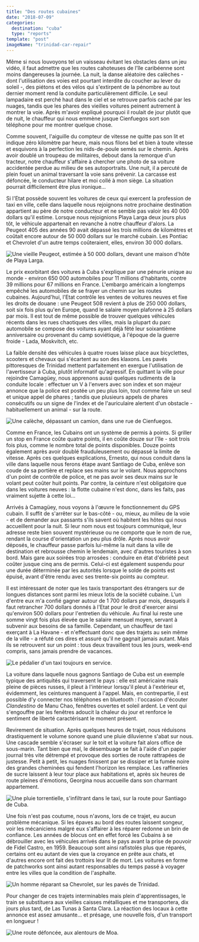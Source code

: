 ```yaml
---
title: "Des routes cubaines"
date: "2018-07-09"
categories:
  destination: "cuba"
  type: "reports"
template: "post"
imageName: "trinidad-car-repair"
---
```


Même si nous louvoyons tel un vaisseau évitant les obstacles dans un jeu vidéo, il faut admettre que les routes cahoteuses de l'île caribéenne sont moins dangereuses la journée. La nuit, la danse aléatoire des calèches - dont l'utilisation des voies est pourtant interdite du coucher au lever du soleil -, des piétons et des vélos qui s'extirpent de la pénombre au tout dernier moment rend la conduite particulièrement difficile. Le seul lampadaire est perché haut dans le ciel et se retrouve parfois caché par les nuages, tandis que les phares des vieilles voitures peinent autrement à montrer la voie. Après m'avoir expliqué pourquoi il roulait de jour plutôt que de nuit, le chauffeur qui nous emmène jusque Cienfuegos sort son téléphone pour me montrer quelque chose.

Comme souvent, l'aiguille du compteur de vitesse ne quitte pas son lit et indique zéro kilomètre par heure, mais nous filons bel et bien à toute vitesse et esquivons à la perfection les nids-de-poule semés sur le chemin. Après avoir doublé un troupeau de militaires, debout dans la remorque d'un tracteur, notre chauffeur s'affaire à chercher une photo de sa voiture accidentée perdue au milieu de ses autoportraits. Une nuit, il a percuté de plein fouet un animal traversant la voie sans prévenir. La carcasse est défoncée, le conducteur hilare et moi collé à mon siège. La situation pourrait difficilement être plus ironique...

Si l'Etat possède souvent les voitures de ceux qui exercent la profession de taxi en ville, celle dans laquelle nous rejoignons notre prochaine destination appartient au père de notre conducteur et ne semble pas valoir les 40 000 dollars qu'il estime. Lorsque nous rejoignions Playa Larga deux jours plus tôt, le véhicule appartenait en revanche à notre chauffeur d'alors. La Peugeot 405 des années 90 avait dépassé les trois millions de kilomètres et coûtait encore autour de 50 000 dollars sur le marché cubain. Les Pontiac et Chevrolet d'un autre temps coûteraient, elles, environ 30 000 dollars.

![Une vieille Peugeot, estimée à 50 000 dollars, devant une maison d'hôte de Playa Larga.](../../../images/cuba/playa-larga-peugeot.jpg "Une vieille Peugeot dans la rue")

Le prix exorbitant des voitures à Cuba s'explique par une pénurie unique au monde - environ 650 000 automobiles pour 11 millions d'habitants, contre 39 millions pour 67 millions en France. L'embargo américain a longtemps empêché les automobiles de se frayer un chemin sur les routes cubaines. Aujourd'hui, l'Etat contrôle les ventes de voitures neuves et fixe les droits de douane : une Peugeot 508 revient à plus de 250 000 dollars, soit six fois plus qu'en Europe, quand le salaire moyen plafonne à 25 dollars par mois. Il est tout de même possible de trouver quelques véhicules récents dans les rues chaotiques des villes, mais la plupart du parc automobile se compose des voitures ayant déjà fêté leur soixantième anniversaire ou provenant du camp soviétique, à l'époque de la guerre froide - Lada, Moskvitch, etc.

La faible densité des véhicules à quatre roues laisse place aux bicyclettes, scooters et chevaux qui s'écartent au son des klaxons. Les pavés pittoresques de Trinidad mettent parfaitement en exergue l'utilisation de l'avertisseur à Cuba, plutôt informatif qu'agressif. En quittant la ville pour rejoindre Camagüey, nous apprenons aussi quelques rudiments de la conduite locale : effectuer un V à l'envers avec son index et son majeur annonce que la police est postée un peu plus loin, tout comme faire un seul et unique appel de phares ; tandis que plusieurs appels de phares consécutifs ou un signe de l'index et de l'auriculaire alertent d'un obstacle - habituellement un animal - sur la route.

![Une calèche, dépassant un camion, dans une rue de Cienfuegos.](../../../images/cuba/cienfuegos-carriage.jpg "Une calèche")

Comme en France, les Cubains ont un système de permis à points. Si griller un stop en France coûte quatre points, il en coûte douze sur l'île - soit trois fois plus, comme le nombre total de points disponibles. Douze points également après avoir doublé frauduleusement ou dépassé la limite de vitesse. Après ces quelques explications, Ernesto, qui nous conduit dans la ville dans laquelle nous ferons étape avant Santiago de Cuba, enlève son coude de sa portière et replace ses mains sur le volant. Nous approchons d'un point de contrôle de police, et ne pas avoir ses deux mains sur le volant peut coûter huit points. Par contre, la ceinture n'est obligatoire que dans les voitures neuves : la flotte cubaine n'est donc, dans les faits, pas vraiment sujette à cette loi...

Arrivés à Camagüey, nous voyons à l'œuvre le fonctionnement du GPS cubain. Il suffit de s'arrêter sur le bas-côté - ou, mieux, au milieu de la voie - et de demander aux passants s'ils savent où habitent les hôtes qui nous accueillent pour la nuit. Si leur nom nous est toujours communiqué, leur adresse reste bien souvent mystérieuse ou ne comporte que le nom de rue, rendant la course d'orientation un peu plus drôle. Après nous avoir déposés, le chauffeur passe parfois lui-même la nuit dans la ville de destination et rebrousse chemin le lendemain, avec d'autres touristes à son bord. Mais gare aux soirées trop arrosées : conduire en état d'ébriété peut coûter jusque cinq ans de permis. Celui-ci est également suspendu pour une durée déterminée par les autorités lorsque le solde de points est épuisé, avant d'être rendu avec ses trente-six points au compteur.

Il est intéressant de noter que les taxis transportant des étrangers sur de longues distances sont parmi les mieux lotis de la société cubaine. L'un d'entre eux m'a confié gagner autour de 1 700 dollars par mois, desquels il faut retrancher 700 dollars donnés à l'Etat pour le droit d'exercer ainsi qu'environ 500 dollars pour l'entretien du véhicule. Au final lui reste une somme vingt fois plus élevée que le salaire mensuel moyen, servant à subvenir aux besoins de sa famille. Cependant, un chauffeur de taxi exerçant à La Havane - et n'effectuant donc que des trajets au sein même de la ville - a réfuté ces dires et assuré qu'il ne gagnait jamais autant. Mais ils se retrouvent sur un point : tous deux travaillent tous les jours, week-end compris, sans jamais prendre de vacances.

![Le pédalier d'un taxi toujours en service.](../../../images/cuba/taxi-pedals.jpg "Le pédalier d'un taxi")

La voiture dans laquelle nous gagnons Santiago de Cuba est un exemple typique des antiquités qui traversent le pays : elle est américaine mais pleine de pièces russes, il pleut à l'intérieur lorsqu'il pleut à l'extérieur et, évidemment, les ceintures manquent à l'appel. Mais, en contrepartie, il est possible d'y connecter nos téléphones en bluetooth : l'occasion d'écouter _Clandestino_ de Manu Chao, fenêtres ouvertes et soleil ardent. Le vent qui s'engouffre par les fenêtres adoucit la chaleur du jour et renforce le sentiment de liberté caractérisant le moment présent.

Revirement de situation. Après quelques heures de trajet, nous réduisons drastiquement le volume sonore quand une pluie diluvienne s'abat sur nous. Une cascade semble s'écraser sur le toit et la voiture fait alors office de sous-marin. Tant bien que mal, le désembuage se fait à l'aide d'un papier journal très vite détrempé et provoque des sorties de route rattrapées de justesse. Petit à petit, les nuages finissent par se dissiper et la fumée noire des grandes cheminées qui fendent l'horizon les remplace. Les raffineries de sucre laissent à leur tour place aux habitations et, après six heures de route pleines d'émotions, Georgina nous accueille dans son charmant appartement.

![Une pluie torrentielle, s'infiltrant dans le taxi, sur la route pour Santiago de Cuba.](../../../images/cuba/road-to-santiago-taxi.jpg "La pluie dans un taxi")

Une fois n'est pas coutume, nous n'avons, lors de ce trajet, eu aucun problème mécanique. Si les épaves au bord des routes laissent songeur, voir les mécaniciens malgré eux s'affairer à les réparer redonne un brin de confiance. Les années de blocus ont en effet forcé les Cubains à se débrouiller avec les véhicules arrivés dans le pays avant la prise de pouvoir de Fidel Castro, en 1959. Beaucoup sont ainsi rafistolés plus que réparés, certains ont eu autant de vies que la croyance en prête aux chats, et d'autres encore ont fait des trottoirs leur lit de mort. Les voitures en forme de patchworks sont ainsi autant responsables du temps passé à voyager entre les villes que la condition de l'asphalte.

![Un homme réparant sa Chevrolet, sur les pavés de Trinidad.](../../../images/cuba/trinidad-car-repair.jpg "Un homme réparant sa voiture")

Pour changer de ces trajets interminables mais plein d'apprentissages, le train se substituera aux vieilles caisses métalliques et me transportera, dix jours plus tard, de Las Tunas à Santa Clara. La réaction des locaux à cette annonce est assez amusante... et présage, une nouvelle fois, d'un transport en longueur !

![Une route défoncée, aux alentours de Moa.](../../../images/cuba/moa-road.jpg "Une route défoncée")
